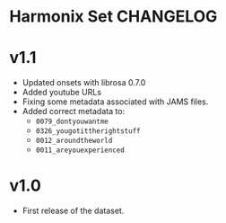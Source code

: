 Harmonix Set CHANGELOG
======================

v1.1
====

- Updated onsets with librosa 0.7.0
- Added youtube URLs
- Fixing some metadata associated with JAMS files.
- Added correct metadata to:
    - `0079_dontyouwantme` 
    - `0326_yougotittherightstuff`
    - `0012_aroundtheworld`
    - `0011_areyouexperienced`

v1.0
====

- First release of the dataset.
